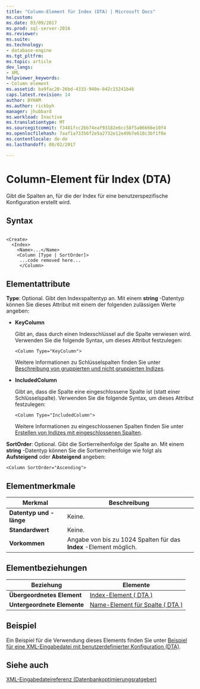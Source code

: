 ```yaml
---
title: "Column-Element für Index (DTA) | Microsoft Docs"
ms.custom: 
ms.date: 03/09/2017
ms.prod: sql-server-2016
ms.reviewer: 
ms.suite: 
ms.technology:
- database-engine
ms.tgt_pltfrm: 
ms.topic: article
dev_langs:
- XML
helpviewer_keywords:
- Column element
ms.assetid: ba9fac20-26bd-4333-940e-842c15241b46
caps.latest.revision: 14
author: BYHAM
ms.author: rickbyh
manager: jhubbard
ms.workload: Inactive
ms.translationtype: MT
ms.sourcegitcommit: f3481fcc2bb74eaf93182e6cc58f5a06666e10f4
ms.openlocfilehash: 7aaf1a73356f2e5a2732e12e49b7e618c3bf1f0e
ms.contentlocale: de-de
ms.lasthandoff: 08/02/2017

---
```

# <a name="column-element-for-index-dta"></a>Column-Element für Index (DTA)
  Gibt die Spalten an, für die der Index für eine benutzerspezifische Konfiguration erstellt wird.  
  
## <a name="syntax"></a>Syntax  
  
```  
  
<Create>  
  <Index>  
    <Name>...</Name>  
    <Column [Type | SortOrder]>  
     ...code removed here...  
     </Column>  
```  
  
## <a name="element-attributes"></a>Elementattribute  
  
 **Type**: Optional. Gibt den Indexspaltentyp an. Mit einem **string** -Datentyp können Sie dieses Attribut mit einem der folgenden zulässigen Werte angeben:  
  
-   **KeyColumn**  
  
     Gibt an, dass durch einen Indexschlüssel auf die Spalte verwiesen wird. Verwenden Sie die folgende Syntax, um dieses Attribut festzulegen:  
  
    ```  
    <Column Type="KeyColumn">  
    ```  
  
     Weitere Informationen zu Schlüsselspalten finden Sie unter [Beschreibung von gruppierten und nicht gruppierten Indizes](../../relational-databases/indexes/clustered-and-nonclustered-indexes-described.md).  
  
-   **IncludedColumn**  
  
     Gibt an, dass die Spalte eine eingeschlossene Spalte ist (statt einer Schlüsselspalte). Verwenden Sie die folgende Syntax, um dieses Attribut festzulegen:  
  
    ```  
    <Column Type="IncludedColumn">  
    ```  
  
     Weitere Informationen zu eingeschlossenen Spalten finden Sie unter [Erstellen von Indizes mit eingeschlossenen Spalten](../../relational-databases/indexes/create-indexes-with-included-columns.md).  
  
 **SortOrder**: Optional. Gibt die Sortierreihenfolge der Spalte an. Mit einem **string** -Datentyp können Sie die Sortierreihenfolge wie folgt als **Aufsteigend** oder **Absteigend** angeben:  
  
```  
<Column SortOrder="Ascending">  
```  
  
## <a name="element-characteristics"></a>Elementmerkmale  
  
|Merkmal|Beschreibung|  
|--------------------|-----------------|  
|**Datentyp und -länge**|Keine.|  
|**Standardwert**|Keine.|  
|**Vorkommen**|Angabe von bis zu 1024 Spalten für das **Index** -Element möglich.|  
  
## <a name="element-relationships"></a>Elementbeziehungen  
  
|Beziehung|Elemente|  
|------------------|--------------|  
|**Übergeordnetes Element**|[Index-Element &#40; DTA &#41;](../../tools/dta/index-element-dta.md)|  
|**Untergeordnete Elemente**|[Name-Element für Spalte &#40; DTA &#41;](../../tools/dta/name-element-for-column-dta.md)|  
  
## <a name="example"></a>Beispiel  
 Ein Beispiel für die Verwendung dieses Elements finden Sie unter [Beispiel für eine XML-Eingabedatei mit benutzerdefinierter Konfiguration &#40;DTA&#41;](../../tools/dta/xml-input-file-sample-with-user-specified-configuration-dta.md).  
  
## <a name="see-also"></a>Siehe auch  
 [XML-Eingabedateireferenz &#40;Datenbankoptimierungsratgeber&#41;](../../tools/dta/xml-input-file-reference-database-engine-tuning-advisor.md)  
  
  

